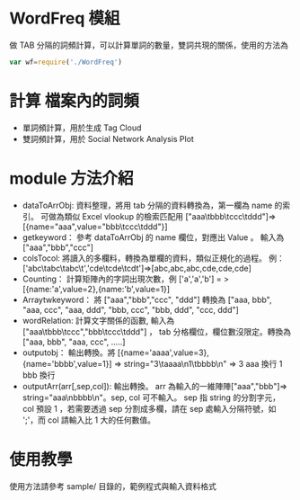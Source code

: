 # WordFreq 模組

做 TAB 分隔的詞頻計算，可以計算單詞的數量，雙詞共現的關係，使用的方法為
```javascript
var wf=require('./WordFreq')
```

# 計算 檔案內的詞頻

* 單詞頻計算，用於生成 Tag Cloud
* 雙詞頻計算，用於 Social Network Analysis Plot

# module 方法介紹

* dataToArrObj: 資料整理，將用 tab 分隔的資料轉換為，第一欄為 name 的索引。 可做為類似 Excel vlookup 的檢索匹配用  ["aaa\tbbb\tccc\tddd"]=>[{name="aaa",value="bbb\tccc\tddd"}]
* getkeyword： 參考 dataToArrObj 的 name 欄位，對應出 Value 。 輸入為 ["aaa","bbb","ccc"]
* colsTocol: 將讀入的多欄料，轉換為單欄的資料，類似正規化的過程。 例：['abc\tabc\tabc\t','cde\tcde\tcdt']=>[abc,abc,abc,cde,cde,cde]
* Counting： 計算矩陣內的字詞出現次數，例 ['a','a','b'] = >[{name:'a',value=2},{name:'b',value=1}]
* Arraytwkeyword： 將 ["aaa","bbb","ccc", "ddd"] 轉換為 ["aaa, bbb", "aaa, ccc", "aaa, ddd", "bbb, ccc", "bbb, ddd", "ccc, ddd"]
* wordRelation: 計算文字關係的函數, 輸入為 ["aaa\tbbb\tccc","bbb\tccc\tddd"] ， tab 分格欄位，欄位數沒限定。轉換為 ["aaa, bbb", "aaa, ccc", .....]
* outputobj： 輸出轉換。將 [{name='aaaa',value=3},{name='bbbb',value=1}] => string="3\taaaa\n1\tbbbb\n"  => 3  aaa 換行 1 bbb 換行
* outputArr(arr[,sep,col]): 輸出轉換。 arr 為輸入的一維陣陣["aaa","bbb"]=> string="aaa\nbbbb\n"。sep, col 可不輸入。 sep 指 string 的分割字元， col 預設 1 ，若需要透過  sep 分割成多欄，請在 sep 處輸入分隔符號，如 ';'，而 col 請輸入比 1 大的任何數值。

# 使用教學

使用方法請參考 sample/ 目錄的，範例程式與輸入資料格式
